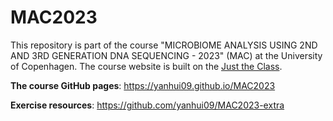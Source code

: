 # MAC2023

This repository is part of the course "MICROBIOME ANALYSIS USING 2ND AND 3RD GENERATION DNA SEQUENCING - 2023" (MAC) at the University of Copenhagen. The course website is built on the [Just the Class](https://github.com/kevinlin1/just-the-class).

**The course GitHub pages**: https://yanhui09.github.io/MAC2023

**Exercise resources**: https://github.com/yanhui09/MAC2023-extra